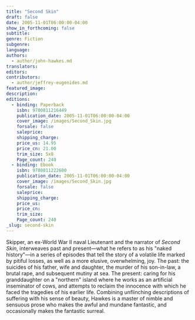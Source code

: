```yaml
---
title: "Second Skin"
draft: false
date: 2005-11-01T06:00:00-04:00
show_in_forthcoming: false
subtitle:
genre: Fiction
subgenre:
language:
authors:
  - author/john-hawkes.md
translators:
editors:
contributors:
  - author/jeffrey-eugenides.md
featured_image:
description:
editions:
  - binding: Paperback
    isbn: 9780811216449
    publication_date: 2005-11-01T06:00:00-04:00
    cover_image: /images/Second_Skin.jpg
    forsale: false
    saleprice:
    shipping_charge:
    price_us: 14.95
    price_cn: 21.00
    trim_size: 5x8
    Page_count: 240
  - binding: Ebook
    isbn: 9780811222600
    publication_date: 2005-11-01T06:00:00-04:00
    cover_image: /images/Second_Skin.jpg
    forsale: false
    saleprice:
    shipping_charge:
    price_us:
    price_cn:
    trim_size:
    Page_count: 240
_slug: second-skin
---
```


Skipper, an ex-World War II naval Lieutenant and the narrator of _Second Skin_, interweaves past and present—what he refers to as his "naked history"—in a series of episodes that tell the story of a volatile life marked by pitiful losses, as well as a more elusive, overwhelming, joy. The past: the suicides of his father, wife and daughter, the murder of his son-in-law, a brutal rape, and subsequent mutiny at sea. The present: caring for his granddaughter on a "northern" island where he works as an artificial inseminator of cows, and attempts to reclaim the innocence with which he faced the tragedies of his earlier life. Combining unflinching descriptions of suffering with his sense of beauty, Hawkes is a master of nimble and sensuous prose who makes the awful and mundane fantastic, and occasionally makes the fantastic surreal.

